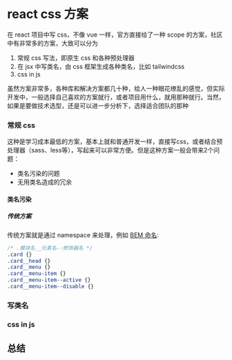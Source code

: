 # react css 方案

在 react 项目中写 css，不像 vue 一样，官方直接给了一种 scope 的方案，社区中有非常多的方案，大致可以分为

1. 常规 css 写法，即原生 css 和各种预处理器
2. 在 jsx 中写类名，由 css 框架生成各种类名，比如 tailwindcss
3. css in js

虽然方案非常多，各种库和解决方案都几十种，给人一种眼花缭乱的感觉，但实际开发中，一般选择自己喜欢的方案就行，或者项目用什么，就用那种就行。当然，如果是要做技术选型，还是可以进一步分析下，选择适合团队的那种

### 常规 css

这种是学习成本最低的方案，基本上就和普通开发一样，直接写css，或者结合预处理器（sass、less等），写起来可以非常方便。但是这种方案一般会带来2个问题：

- 类名污染的问题
- 无用类名造成的冗余

#### 类名污染

##### 传统方案

传统方案就是通过 namespace 来处理，例如 [BEM 命名](http://getbem.com/naming/):

```css
/* .模块名__元素名--修饰器名 */
.card {}
.card__head {}
.card__menu {}
.card__menu-item {}
.card__menu-item--active {}
.card__menu-item--disable {}
```

### 写类名

### css in js

## 总结
